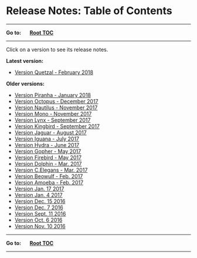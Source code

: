 # Release Notes: Table of Contents #

----

**Go to:** &nbsp;&nbsp;&nbsp;&nbsp; [**Root TOC**](CM-Well.RootTOC.md) 

----

Click on a version to see its release notes.

**Latest version:**

* [Version Quetzal - February 2018](ReleaseNotes.Quetzal.February.2018.md)

**Older versions:**

* [Version Piranha - January 2018](ReleaseNotes.Piranha.January.2018.md)
* [Version Octopus - December 2017](ReleaseNotes.Octopus.December.2017.md)
* [Version Nautilus - November 2017](ReleaseNotes.Nautilus.November.2017.md)
* [Version Mono - November 2017](ReleaseNotes.Mono.November.2017.md)
* [Version Lynx - September 2017](ReleaseNotes.Lynx.September.2017.md)
* [Version Kingbird - September 2017](ReleaseNotes.Kingbird.September.2017.md)
* [Version Jaguar - August 2017](ReleaseNotes.Jaguar.August.2017.md)
* [Version Iguana - July 2017](ReleaseNotes.Iguana.July.2017.md)
* [Version Hydra - June 2017](ReleaseNotes.Hydra.June.2017.md)
* [Version Gopher - May 2017](ReleaseNotes.Gopher.May.2017.md)
* [Version Firebird - May 2017](ReleaseNotes.Firebird.May.2017.md)
* [Version Dolphin - Mar. 2017](ReleaseNotes.Dolphin.Mar.2017.md)
* [Version C.Elegans - Mar. 2017](ReleaseNotes.CElegans.Mar.2017.md)
* [Version Beowulf - Feb. 2017](ReleaseNotes.Beowulf.Feb.2017.md)
* [Version Amoeba - Feb. 2017](ReleaseNotes.Amoeba.Feb.2017.md)
* [Version Jan. 17 2017](ReleaseNotes.Jan.17.2016.md)
* [Version Jan. 4 2017](ReleaseNotes.Jan.4.2016.md)
* [Version Dec. 15 2016](ReleaseNotes.Dec.15.2016.md)
* [Version Dec. 7 2016](ReleaseNotes.Dec.7.2016.md)
* [Version Sept. 11 2016](ReleaseNotes.Sept.11.2016.md)
* [Version Oct. 6 2016](ReleaseNotes.Oct.6.2016.md)
* [Version Nov. 10 2016](ReleaseNotes.Nov.10.2016.md)


----

**Go to:** &nbsp;&nbsp;&nbsp;&nbsp; [**Root TOC**](CM-Well.RootTOC.md) 

----
